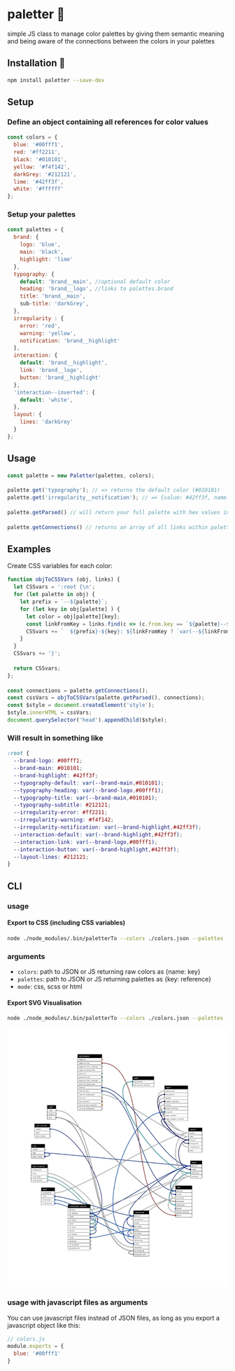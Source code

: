 # paletter 🎨

simple JS class to manage color palettes by giving them semantic meaning
and being aware of the connections between the colors in your palettes

## Installation 💾

```bash
npm install paletter --save-dev
```

## Setup

### Define an object containing all references for color values

```javascript
const colors = {
  blue: '#00fff1',
  red: '#ff2211',
  black: '#010101',
  yellow: '#f4f142',
  darkGrey: '#212121',
  lime: '#42ff3f',
  white: '#ffffff'
};
```

### Setup your palettes

```javascript
const palettes = {
  brand: {
    logo: 'blue',
    main: 'black',
    highlight: 'lime'
  },
  typography: {
    default: 'brand__main', //optional default color
    heading: 'brand__logo', //links to palettes.brand
    title: 'brand__main',
    sub-title: 'darkGrey',
  },
  irregularity : {
    error: 'red',
    warning: 'yellow',
    notification: 'brand__highlight'
  },
  interaction: {
    default: 'brand__highlight',
    link: 'brand__logo',
    button: 'brand__highlight'
  },
  'interaction--inverted': {
    default: 'white',
  },
  layout: {
    lines: 'darkGrey'
  }
};
```

## Usage

```javascript
const palette = new Paletter(palettes, colors);

palette.get('typography'); // => returns the default color (#010101)
palette.get('irregularity__notification'); // => {value: #42ff3f, name: lime}

palette.getParsed() // will return your full palette with hex values instead of links to other items

palette.getConnections() // returns an array of all links within palettes
```

## Examples

Create CSS variables for each color:

```javascript
function objToCSSVars (obj, links) {
  let CSSvars = ':root {\n';
  for (let palette in obj) {
    let prefix = `--${palette}`;
    for (let key in obj[palette] ) {
      let color = obj[palette][key];
      const linkFromKey = links.find(c => (c.from.key == `${palette}--${key}`));
      CSSvars += `  ${prefix}-${key}: ${linkFromKey ? `var(--${linkFromKey.to.key.replace('--','-')},${color})` : color};\n`;
    }
  }
  CSSvars += '}';

  return CSSvars;
};

const connections = palette.getConnections();
const cssVars = objToCSSVars(palette.getParsed(), connections);
const $style = document.createElement('style');
$style.innerHTML = cssVars;
document.querySelector('head').appendChild($style);
```

### Will result in something like

```css
:root {
  --brand-logo: #00fff1;
  --brand-main: #010101;
  --brand-highlight: #42ff3f;
  --typography-default: var(--brand-main,#010101);
  --typography-heading: var(--brand-logo,#00fff1);
  --typography-title: var(--brand-main,#010101);
  --typography-subtitle: #212121;
  --irregularity-error: #ff2211;
  --irregularity-warning: #f4f142;
  --irregularity-notification: var(--brand-highlight,#42ff3f);
  --interaction-default: var(--brand-highlight,#42ff3f);
  --interaction-link: var(--brand-logo,#00fff1);
  --interaction-button: var(--brand-highlight,#42ff3f);
  --layout-lines: #212121;
}
```

## CLI

### usage

#### Export to CSS (including CSS variables)

```bash
node ./node_modules/.bin/paletterTo --colors ./colors.json --palettes ./palettes.json --mode css > colors.css
```
### arguments

- `colors`: path to JSON or JS returning raw colors as {name: key}
- `palettes`: path to JSON or JS returning palettes as {key: reference}
- `mode`: css, scss or html

#### Export SVG Visualisation

```bash
node ./node_modules/.bin/paletterTo --colors ./colors.json --palettes ./palettes.json --mode svg > connections.svg
```

![svg export](./connections.svg)

### usage with javascript files as arguments

You can use javascript files instead of JSON files, as long as you export a javascript object like this:

```javascript
// colors.js
module.exports = {
  blue: '#00fff1'
}
```
